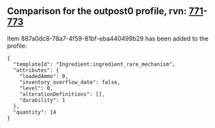 ## Comparison for the outpost0 profile, rvn: [771](https://github.com/PRO100KatYT/FortniteProfileRevisions/tree/main/profiles/outpost0/771%20outpost0.json)-[773](https://github.com/PRO100KatYT/FortniteProfileRevisions/tree/main/profiles/outpost0/773%20outpost0.json)

Item 887a0dc8-78a7-4f59-81bf-eba440499b29 has been added to the profile:

```
{
  "templateId": "Ingredient:ingredient_rare_mechanism",
  "attributes": {
    "loadedAmmo": 0,
    "inventory_overflow_date": false,
    "level": 0,
    "alterationDefinitions": [],
    "durability": 1
  },
  "quantity": 14
}
```

<br><br>
